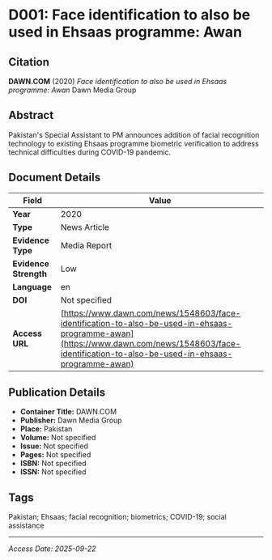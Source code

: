 # D001: Face identification to also be used in Ehsaas programme: Awan

## Citation

**DAWN.COM** (2020)
*Face identification to also be used in Ehsaas programme: Awan*
Dawn Media Group

## Abstract

Pakistan's Special Assistant to PM announces addition of facial recognition technology to existing Ehsaas programme biometric verification to address technical difficulties during COVID-19 pandemic.

## Document Details

| Field | Value |
|-------|-------|
| **Year** | 2020 |
| **Type** | News Article |
| **Evidence Type** | Media Report |
| **Evidence Strength** | Low |
| **Language** | en |
| **DOI** | Not specified |
| **Access URL** | [https://www.dawn.com/news/1548603/face-identification-to-also-be-used-in-ehsaas-programme-awan](https://www.dawn.com/news/1548603/face-identification-to-also-be-used-in-ehsaas-programme-awan) |

## Publication Details

- **Container Title:** DAWN.COM
- **Publisher:** Dawn Media Group
- **Place:** Pakistan
- **Volume:** Not specified
- **Issue:** Not specified
- **Pages:** Not specified
- **ISBN:** Not specified
- **ISSN:** Not specified

## Tags

Pakistan; Ehsaas; facial recognition; biometrics; COVID-19; social assistance

---
*Access Date: 2025-09-22*
